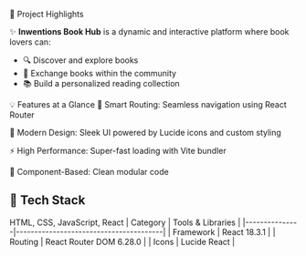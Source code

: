 🌟 Project Highlights

✨ **Inwentions Book Hub** is a dynamic and interactive platform where book lovers can:

- 🔍 Discover and explore books
- 🔁 Exchange books within the community
- 📚 Build a personalized reading collection

💡 Features at a Glance
🧠 Smart Routing: Seamless navigation using React Router

📖 Modern Design: Sleek UI powered by Lucide icons and custom styling

⚡ High Performance: Super-fast loading with Vite bundler

🧩 Component-Based: Clean modular code



## 🚀 Tech Stack

HTML, CSS, JavaScript, React
| Category      | Tools & Libraries                     |
|---------------|----------------------------------------|
| Framework     | React 18.3.1                           |
| Routing       | React Router DOM 6.28.0                |
| Icons         | Lucide React                           |


